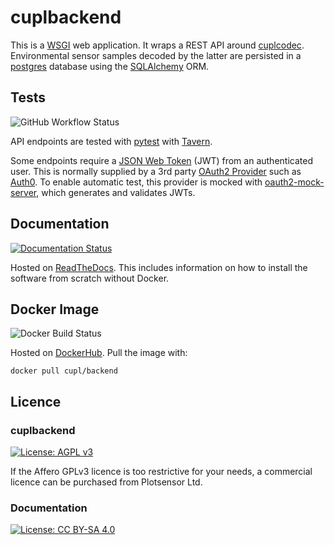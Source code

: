 # cuplbackend
This is a [WSGI](https://en.wikipedia.org/wiki/Web_Server_Gateway_Interface) web application. It wraps a REST API around [cuplcodec](https://github.com/cuplsensor/cuplcodec). 
Environmental sensor samples decoded by the latter are persisted in a [postgres](https://www.postgresql.org/) database using the [SQLAlchemy](https://www.sqlalchemy.org/) ORM.

## Tests

![GitHub Workflow Status](https://img.shields.io/github/workflow/status/cuplsensor/cuplbackend/Install%20cuplbackend%20and%20run%20tests.)

API endpoints are tested with [pytest](https://docs.pytest.org/en/stable/) with [Tavern](https://tavern.readthedocs.io/en/latest/). 

Some endpoints require a [JSON Web Token](https://jwt.io/introduction/) (JWT) from an authenticated user. This is normally supplied by a 3rd party [OAuth2 Provider](https://oauth.net/2/) such as [Auth0](https://auth0.com). To enable automatic test, this provider is mocked with [oauth2-mock-server](https://www.npmjs.com/package/oauth2-mock-server), which generates and validates JWTs. 

## Documentation 

[![Documentation Status](https://readthedocs.org/projects/wsbackend/badge/?version=latest)](https://cupl.readthedocs.io/projects/backend/en/latest/?badge=latest) 

Hosted on [ReadTheDocs](https://cupl.readthedocs.io/projects/backend/en/latest/). This includes information on how to install the software from scratch without Docker.

## Docker Image

![Docker Build Status](https://img.shields.io/docker/cloud/build/cupl/backend)

Hosted on [DockerHub](https://hub.docker.com/r/cupl/backend). Pull the image with: 
         
    docker pull cupl/backend
    
## Licence

### cuplbackend

[![License: AGPL v3](https://img.shields.io/badge/License-AGPL%20v3-blue.svg)](https://www.gnu.org/licenses/agpl-3.0)

If the Affero GPLv3 licence is too restrictive for your needs, a commercial licence can be purchased from Plotsensor Ltd.

### Documentation

[![License: CC BY-SA 4.0](https://img.shields.io/badge/License-CC%20BY--SA%204.0-lightgrey.svg)](https://creativecommons.org/licenses/by-sa/4.0/)

